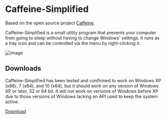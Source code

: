 # Caffeine-Simplified

Based on the open source project [Caffeine](https://github.com/kyleleong/caffeine).

Caffeine-Simplified is a small utility program that prevents your computer from going to sleep without having to change Windows' settings. It runs as a tray icon and can be controlled via the menu by right-clicking it.

![image](https://github.com/kitsook/caffeine/assets/13360325/ae840e3a-6f5e-45bf-9083-ceb29081a09a)

## Downloads

Caffeine-Simplified has been tested and confirmed to work on Windows XP (x86), 7 (x64), and 10 (x64), but it should work on any version of Windows XP or later, 32 or 64 bit. It will not work on versions of Windows before XP due to those versions of Windows lacking an API used to keep the system active.

[Download](https://github.com/kitsook/caffeine/releases)
